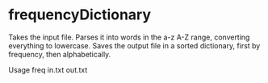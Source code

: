 # frequencyDictionary

Takes the input file. Parses it into words in the a-z A-Z range, converting everything to lowercase. Saves the output file in a sorted dictionary, first by frequency, then alphabetically.

Usage freq in.txt out.txt

